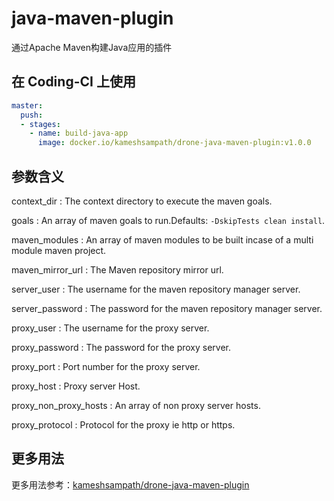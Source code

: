 # java-maven-plugin

通过Apache Maven构建Java应用的插件

## 在 Coding-CI 上使用

```yml
master:
  push:
  - stages:
    - name: build-java-app
      image: docker.io/kameshsampath/drone-java-maven-plugin:v1.0.0
```

## 参数含义

context_dir
: The context directory to execute the maven goals.

goals
: An array of maven goals to run.Defaults: `-DskipTests clean install`.

maven_modules
: An array of maven modules to be built incase of a multi module maven project.

maven_mirror_url
: The Maven repository mirror url.

server_user
: The username for the maven repository manager server.

server_password
: The password for the maven repository manager server.

proxy_user
: The username for the proxy server.

proxy_password
: The password for the proxy server.

proxy_port
: Port number for the proxy server.

proxy_host
: Proxy server Host.

proxy_non_proxy_hosts
: An array of non proxy server hosts.

proxy_protocol
: Protocol for the proxy ie http or https.

## 更多用法

更多用法参考：[kameshsampath/drone-java-maven-plugin](https://github.com/kameshsampath/drone-java-maven-plugin)

